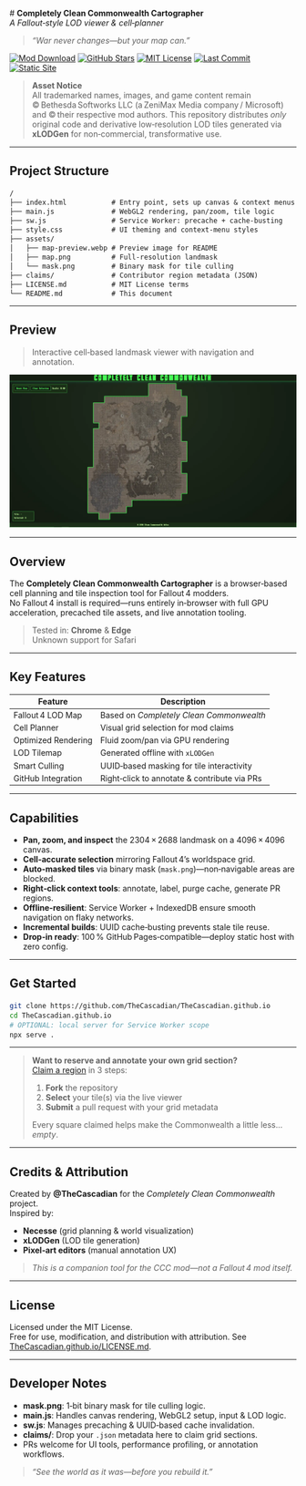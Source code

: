 <!--
A GPU‑accelerated, Fallout 4‑themed map viewer for the Completely Clean Commonwealth mod. Built for in‑browser cell planning, annotation, and collaborative region claims.
-->

# **Completely Clean Commonwealth Cartographer**  
*A Fallout‑style LOD viewer & cell‑planner*  
> *“War never changes—but your map can.”*

[![Mod Download](https://img.shields.io/badge/Nexus_Mod-94907-3392FF?logo=nexusmods&logoColor=white)](https://www.nexusmods.com/fallout4/mods/94907)   [![GitHub Stars](https://img.shields.io/github/stars/TheCascadian/TheCascadian.github.io?style=social)](https://github.com/TheCascadian/TheCascadian.github.io/stargazers)   [![MIT License](https://img.shields.io/badge/license-MIT-green.svg)](LICENSE.md)   [![Last Commit](https://img.shields.io/github/last-commit/TheCascadian/TheCascadian.github.io?color=lightgrey)](https://github.com/TheCascadian/TheCascadian.github.io/commits/main)   [![Static Site](https://img.shields.io/badge/Static%20Site-100%25-blue)](#)

> **Asset Notice**  
> All trademarked names, images, and game content remain © Bethesda Softworks LLC (a ZeniMax Media company / Microsoft) and © their respective mod authors. This repository distributes *only* original code and derivative low‑resolution LOD tiles generated via **xLODGen** for non‑commercial, transformative use.

---

## Project Structure

```
/
├── index.html           # Entry point, sets up canvas & context menus
├── main.js              # WebGL2 rendering, pan/zoom, tile logic
├── sw.js                # Service Worker: precache + cache‑busting
├── style.css            # UI theming and context‑menu styles
├── assets/
│   ├── map-preview.webp # Preview image for README
│   ├── map.png          # Full-resolution landmask
│   └── mask.png         # Binary mask for tile culling
├── claims/              # Contributor region metadata (JSON)
├── LICENSE.md           # MIT License terms
└── README.md            # This document
```

---

## Preview

> Interactive cell‑based landmask viewer with navigation and annotation.

![map-preview](assets/map-preview.webp)

---

## Overview

The **Completely Clean Commonwealth Cartographer** is a browser‑based cell planning and tile inspection tool for Fallout 4 modders.  
No Fallout 4 install is required—runs entirely in‑browser with full GPU acceleration, precached tile assets, and live annotation tooling.

> Tested in: **Chrome** & **Edge**  
> Unknown support for Safari

---

## Key Features

| Feature               | Description                                        |
|-----------------------|----------------------------------------------------|
| Fallout 4 LOD Map   | Based on *Completely Clean Commonwealth*           |
| Cell Planner        | Visual grid selection for mod claims               |
| Optimized Rendering | Fluid zoom/pan via GPU rendering                   |
| LOD Tilemap         | Generated offline with `xLODGen`                   |
| Smart Culling       | UUID‑based masking for tile interactivity          |
| GitHub Integration | Right‑click to annotate & contribute via PRs       |

---

## Capabilities

- **Pan, zoom, and inspect** the 2304 × 2688 landmask on a 4096 × 4096 canvas.  
- **Cell‑accurate selection** mirroring Fallout 4’s worldspace grid.  
- **Auto‑masked tiles** via binary mask (`mask.png`)—non‑navigable areas are blocked.  
- **Right‑click context tools**: annotate, label, purge cache, generate PR regions.  
- **Offline‑resilient**: Service Worker + IndexedDB ensure smooth navigation on flaky networks.  
- **Incremental builds**: UUID cache‑busting prevents stale tile reuse.  
- **Drop‑in ready**: 100 % GitHub Pages‑compatible—deploy static host with zero config.

---

## Get Started

```bash
git clone https://github.com/TheCascadian/TheCascadian.github.io
cd TheCascadian.github.io
# OPTIONAL: local server for Service Worker scope
npx serve .
```

---

> **Want to reserve and annotate your own grid section?**  
> [Claim a region](https://github.com/TheCascadian/TheCascadian.github.io/tree/main/claims) in 3 steps:  
> 1. **Fork** the repository  
> 2. **Select** your tile(s) via the live viewer  
> 3. **Submit** a pull request with your grid metadata  
>
> Every square claimed helps make the Commonwealth a little less... *empty*.

---

## Credits & Attribution

Created by **@TheCascadian** for the *Completely Clean Commonwealth* project.  
Inspired by:  
- **Necesse** (grid planning & world visualization)  
- **xLODGen** (LOD tile generation)  
- **Pixel‑art editors** (manual annotation UX)

> *This is a companion tool for the CCC mod—not a Fallout 4 mod itself.*

---

## License

Licensed under the MIT License.  
Free for use, modification, and distribution with attribution. See [TheCascadian.github.io/LICENSE.md](LICENSE.md).

---

## Developer Notes

- **mask.png**: 1‑bit binary mask for tile culling logic.  
- **main.js**: Handles canvas rendering, WebGL2 setup, input & LOD logic.  
- **sw.js**: Manages precaching & UUID‑based cache invalidation.  
- **claims/**: Drop your `.json` metadata here to claim grid sections.  
- PRs welcome for UI tools, performance profiling, or annotation workflows.

> *“See the world as it was—before you rebuild it.”*
